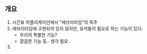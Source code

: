 ## 개요
1. 시간표 어플리케이션에서 "에브리타임"의 독주
2. 에브리타임에 구현되어 있지 않지만, 유저들이 필요로 하는 기능이 있다.
   * 우리의 특별한 기능?
   * 깔끔한 기능 등.. 생각 필요..
3. 

